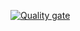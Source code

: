 [![Quality gate](https://sonarcloud.io/api/project_badges/quality_gate?project=tatianamih_lecture6_Conditional_flow_control-)](https://sonarcloud.io/dashboard?id=tatianamih_lecture6_Conditional_flow_control-)